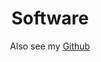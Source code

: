 ---
widget: portfolio
weight: 70
title: Software
subtitle: Also see my [Github](https://github.com/fontaine618/)
headless: true

content:
  page_type: page
  filter_default: 0
  filter_button:
    - name: All
      tag: "*"
    - name: R
      tag: R
    - name: Python
      tag: Python

design:
  columns: "1"
  view: 3
  flip_alt_rows: false
---